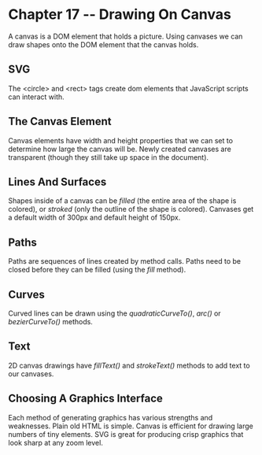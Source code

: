 # Chapter 17 -- Drawing On Canvas

A canvas is a DOM element that holds a picture. Using canvases we can draw shapes onto the DOM element that the canvas holds.

## SVG

The \<circle> and \<rect> tags create dom elements that JavaScript scripts can interact with.

## The Canvas Element

Canvas elements have width and height properties that we can set to determine how large the canvas will be. Newly created canvases are transparent (though they still take up space in the document).

## Lines And Surfaces

Shapes inside of a canvas can be _filled_ (the entire area of the shape is colored), or _stroked_ (only the outline of the shape is colored). Canvases get a default width of 300px and default height of 150px.

## Paths

Paths are sequences of lines created by method calls. Paths need to be closed before they can be filled (using the _fill_ method).

## Curves

Curved lines can be drawn using the _quadraticCurveTo()_, _arc()_ or _bezierCurveTo()_ methods.

## Text

2D canvas drawings have _fillText()_ and _strokeText()_ methods to add text to our canvases.

## Choosing A Graphics Interface

Each method of generating graphics has various strengths and weaknesses. Plain old HTML is simple. Canvas is efficient for drawing large numbers of tiny elements. SVG is great for producing crisp graphics that look sharp at any zoom level.
